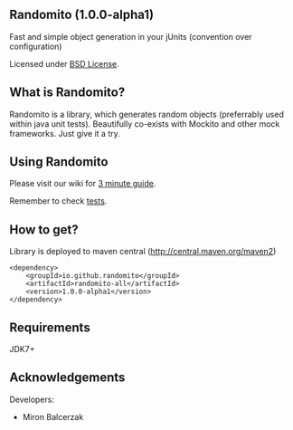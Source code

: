 ## Randomito (1.0.0-alpha1)

Fast and simple object generation in your jUnits (convention over configuration)

Licensed under [BSD License](http://opensource.org/licenses/BSD-3-Clause).

## What is Randomito?
Randomito is a library, which generates random objects (preferrably used within java unit tests).
Beautifully co-exists with Mockito and other mock frameworks. Just give it a try.

## Using Randomito
Please visit our wiki for [3 minute guide](https://github.com/randomito/randomito-all/wiki).

Remember to check [tests](https://github.com/randomito/randomito-all/tree/master/randomito-examples/src/test/java/org/randomito).

## How to get?
Library is deployed to maven central (http://central.maven.org/maven2)
```
<dependency>
    <groupId>io.github.randomito</groupId>
    <artifactId>randomito-all</artifactId>
    <version>1.0.0-alpha1</version>
</dependency>
```

## Requirements
JDK7+

## Acknowledgements
Developers:
* Miron Balcerzak
